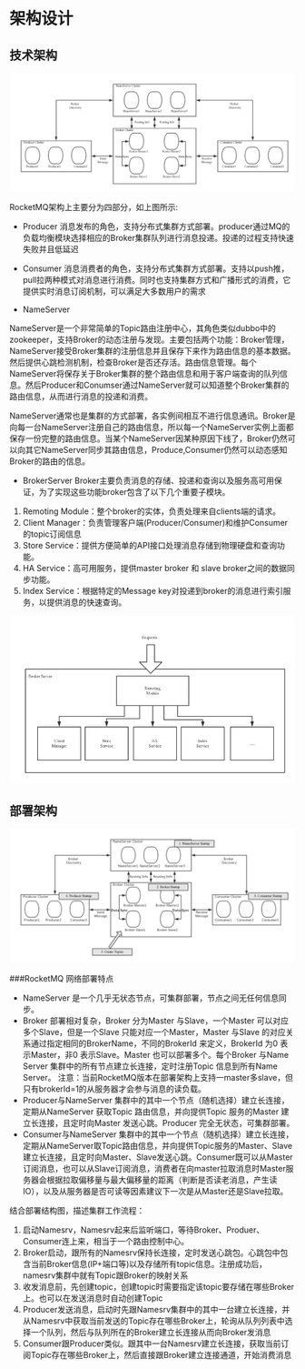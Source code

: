 # 架构设计

## 技术架构
![](image/rocketmq_architecture_1.png)

RocketMQ架构上主要分为四部分，如上图所示:


- Producer
消息发布的角色，支持分布式集群方式部署。producer通过MQ的负载均衡模块选择相应的Broker集群队列进行消息投递。投递的过程支持快速失败并且低延迟

- Consumer
消息消费者的角色，支持分布式集群方式部署。支持以push推，pull拉两种模式对消息进行消费。同时也支持集群方式和广播形式的消费，它提供实时消息订阅机制，可以满足大多数用户的需求

- NameServer

NameServer是一个非常简单的Topic路由注册中心，其角色类似dubbo中的zookeeper，支持Broker的动态注册与发现。主要包括两个功能：Broker管理，NameServer接受Broker集群的注册信息并且保存下来作为路由信息的基本数据。然后提供心跳检测机制，检查Broker是否还存活。路由信息管理。每个NameServer将保存关于Broker集群的整个路由信息和用于客户端查询的队列信息。然后Producer和Conumser通过NameServer就可以知道整个Broker集群的路由信息，从而进行消息的投递和消费。

NameServer通常也是集群的方式部署，各实例间相互不进行信息通讯。Broker是向每一台NameServer注册自己的路由信息，所以每一个NameServer实例上面都保存一份完整的路由信息。当某个NameServer因某种原因下线了，Broker仍然可以向其它NameServer同步其路由信息，Produce,Consumer仍然可以动态感知Broker的路由的信息。 

- BrokerServer
Broker主要负责消息的存储、投递和查询以及服务高可用保证，为了实现这些功能broker包含了以下几个重要子模块。

1. Remoting Module：整个broker的实体，负责处理来自clients端的请求。
2. Client Manager：负责管理客户端(Producer/Consumer)和维护Consumer的topic订阅信息
3. Store Service：提供方便简单的API接口处理消息存储到物理硬盘和查询功能。
4. HA Service：高可用服务，提供master broker 和 slave broker之间的数据同步功能。
5. Index Service：根据特定的Message key对投递到broker的消息进行索引服务，以提供消息的快速查询。

![](image/rocketmq_architecture_2.png)

## 部署架构


![](image/rocketmq_architecture_3.png)


###RocketMQ 网络部署特点
- NameServer 是一个几乎无状态节点，可集群部署，节点之间无任何信息同步。
- Broker 部署相对复杂，Broker 分为Master 与Slave，一个Master 可以对应多个Slave，但是一个Slave 只能对应一个Master，Master 与Slave 的对应关系通过指定相同的BrokerName，不同的BrokerId 来定义，BrokerId 为0 表示Master，非0 表示Slave。Master 也可以部署多个。每个Broker 与Name Server 集群中的所有节点建立长连接，定时注册Topic 信息到所有Name Server。 注意：当前RocketMQ版本在部署架构上支持一master多slave，但只有brokerId=1的从服务器才会参与消息的读负载。
- Producer与NameServer 集群中的其中一个节点（随机选择）建立长连接，定期从NameServer 获取Topic 路由信息，并向提供Topic 服务的Master 建立长连接，且定时向Master 发送心跳。Producer 完全无状态，可集群部署。
- Consumer与NameServer 集群中的其中一个节点（随机选择）建立长连接，定期从NameServer取Topic路由信息，并向提供Topic服务的Master、Slave建立长连接，且定时向Master、Slave发送心跳。Consumer既可以从Master订阅消息，也可以从Slave订阅消息，消费者在向master拉取消息时Master服务器会根据拉取偏移量与最大偏移量的距离（判断是否读老消息，产生读IO），以及从服务器是否可读等因素建议下一次是从Master还是Slave拉取。

结合部署结构图，描述集群工作流程：


1. 启动Namesrv，Namesrv起来后监听端口，等待Broker、Produer、Consumer连上来，相当于一个路由控制中心。
2. Broker启动，跟所有的Namesrv保持长连接，定时发送心跳包。心跳包中包含当前Broker信息(IP+端口等)以及存储所有topic信息。注册成功后，namesrv集群中就有Topic跟Broker的映射关系
3. 收发消息前，先创建topic，创建topic时需要指定该topic要存储在哪些Broker上。也可以在发送消息时自动创建Topic
4. Producer发送消息，启动时先跟Namesrv集群中的其中一台建立长连接，并从Namesrv中获取当前发送的Topic存在哪些Broker上，轮询从队列列表中选择一个队列，然后与队列所在的Broker建立长连接从而向Broker发消息
5. Consumer跟Producer类似。跟其中一台Namesrv建立长连接，获取当前订阅Topic存在哪些Broker上，然后直接跟Broker建立连接通道，开始消费消息
